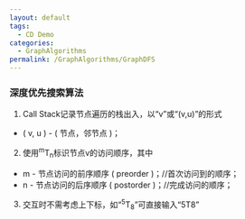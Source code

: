```yaml
---
layout: default
tags:
  - CD Demo
categories:
  - GraphAlgorithms
permalink: /GraphAlgorithms/GraphDFS
---
```

### 深度优先搜索算法
1. Call Stack记录节点遍历的栈出入，以“v”或“(v,u)”的形式 
- ( v, u ) - ( 节点，邻节点 )；
2. 使用<sup>m</sup>T<sub>n</sub>标识节点v的访问顺序，其中 
- m - 节点访问的前序顺序 ( preorder )；//首次访问到的顺序； 
- n - 节点访问的后序顺序 ( postorder )；//完成访问的顺序；
3. 交互时不需考虑上下标，如“<sup>5</sup>T<sub>8</sub>”可直接输入“5T8”